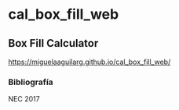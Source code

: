# cal_box_fill_web

## Box Fill Calculator

https://miguelaaguilarg.github.io/cal_box_fill_web/

### Bibliografía
NEC 2017
